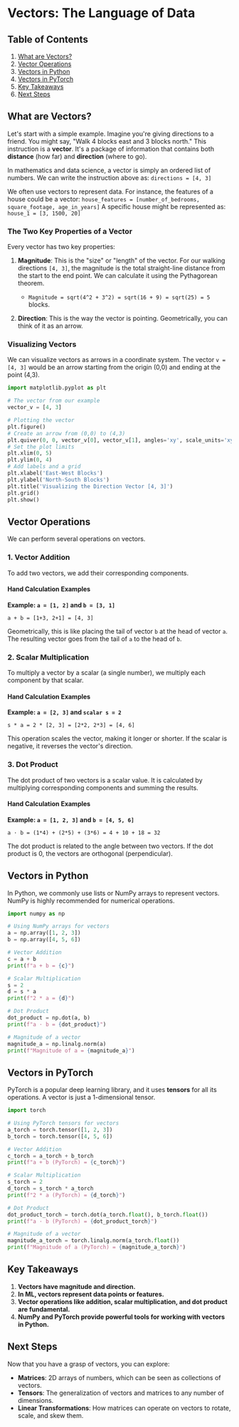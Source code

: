 # Vectors: The Language of Data

## Table of Contents
1. [What are Vectors?](#what-are-vectors)
2. [Vector Operations](#vector-operations)
3. [Vectors in Python](#vectors-in-python)
4. [Vectors in PyTorch](#vectors-in-pytorch)
5. [Key Takeaways](#key-takeaways)
6. [Next Steps](#next-steps)

## What are Vectors?

Let's start with a simple example. Imagine you're giving directions to a friend. You might say, "Walk 4 blocks east and 3 blocks north." This instruction is a **vector**. It's a package of information that contains both **distance** (how far) and **direction** (where to go).

In mathematics and data science, a vector is simply an ordered list of numbers. We can write the instruction above as:
`directions = [4, 3]`

We often use vectors to represent data. For instance, the features of a house could be a vector:
`house_features = [number_of_bedrooms, square_footage, age_in_years]`
A specific house might be represented as:
`house_1 = [3, 1500, 20]`

### The Two Key Properties of a Vector

Every vector has two key properties:

1.  **Magnitude**: This is the "size" or "length" of the vector. For our walking directions `[4, 3]`, the magnitude is the total straight-line distance from the start to the end point. We can calculate it using the Pythagorean theorem.
    - `Magnitude = sqrt(4^2 + 3^2) = sqrt(16 + 9) = sqrt(25) = 5` blocks.

2.  **Direction**: This is the way the vector is pointing. Geometrically, you can think of it as an arrow.

### Visualizing Vectors

We can visualize vectors as arrows in a coordinate system. The vector `v = [4, 3]` would be an arrow starting from the origin (0,0) and ending at the point (4,3).

```python
import matplotlib.pyplot as plt

# The vector from our example
vector_v = [4, 3]

# Plotting the vector
plt.figure()
# Create an arrow from (0,0) to (4,3)
plt.quiver(0, 0, vector_v[0], vector_v[1], angles='xy', scale_units='xy', scale=1, color='r')
# Set the plot limits
plt.xlim(0, 5)
plt.ylim(0, 4)
# Add labels and a grid
plt.xlabel('East-West Blocks')
plt.ylabel('North-South Blocks')
plt.title('Visualizing the Direction Vector [4, 3]')
plt.grid()
plt.show()
```

## Vector Operations

We can perform several operations on vectors.

### 1. Vector Addition

To add two vectors, we add their corresponding components.

#### Hand Calculation Examples

**Example: `a = [1, 2]` and `b = [3, 1]`**

`a + b = [1+3, 2+1] = [4, 3]`

Geometrically, this is like placing the tail of vector `b` at the head of vector `a`. The resulting vector goes from the tail of `a` to the head of `b`.

### 2. Scalar Multiplication

To multiply a vector by a scalar (a single number), we multiply each component by that scalar.

#### Hand Calculation Examples

**Example: `a = [2, 3]` and `scalar s = 2`**

`s * a = 2 * [2, 3] = [2*2, 2*3] = [4, 6]`

This operation scales the vector, making it longer or shorter. If the scalar is negative, it reverses the vector's direction.

### 3. Dot Product

The dot product of two vectors is a scalar value. It is calculated by multiplying corresponding components and summing the results.

#### Hand Calculation Examples

**Example: `a = [1, 2, 3]` and `b = [4, 5, 6]`**

`a · b = (1*4) + (2*5) + (3*6) = 4 + 10 + 18 = 32`

The dot product is related to the angle between two vectors. If the dot product is 0, the vectors are orthogonal (perpendicular).

## Vectors in Python

In Python, we commonly use lists or NumPy arrays to represent vectors. NumPy is highly recommended for numerical operations.

```python
import numpy as np

# Using NumPy arrays for vectors
a = np.array([1, 2, 3])
b = np.array([4, 5, 6])

# Vector Addition
c = a + b
print(f"a + b = {c}")

# Scalar Multiplication
s = 2
d = s * a
print(f"2 * a = {d}")

# Dot Product
dot_product = np.dot(a, b)
print(f"a · b = {dot_product}")

# Magnitude of a vector
magnitude_a = np.linalg.norm(a)
print(f"Magnitude of a = {magnitude_a}")
```

## Vectors in PyTorch

PyTorch is a popular deep learning library, and it uses **tensors** for all its operations. A vector is just a 1-dimensional tensor.

```python
import torch

# Using PyTorch tensors for vectors
a_torch = torch.tensor([1, 2, 3])
b_torch = torch.tensor([4, 5, 6])

# Vector Addition
c_torch = a_torch + b_torch
print(f"a + b (PyTorch) = {c_torch}")

# Scalar Multiplication
s_torch = 2
d_torch = s_torch * a_torch
print(f"2 * a (PyTorch) = {d_torch}")

# Dot Product
dot_product_torch = torch.dot(a_torch.float(), b_torch.float())
print(f"a · b (PyTorch) = {dot_product_torch}")

# Magnitude of a vector
magnitude_a_torch = torch.linalg.norm(a_torch.float())
print(f"Magnitude of a (PyTorch) = {magnitude_a_torch}")
```

## Key Takeaways

1.  **Vectors have magnitude and direction.**
2.  **In ML, vectors represent data points or features.**
3.  **Vector operations like addition, scalar multiplication, and dot product are fundamental.**
4.  **NumPy and PyTorch provide powerful tools for working with vectors in Python.**

## Next Steps

Now that you have a grasp of vectors, you can explore:
- **Matrices**: 2D arrays of numbers, which can be seen as collections of vectors.
- **Tensors**: The generalization of vectors and matrices to any number of dimensions.
- **Linear Transformations**: How matrices can operate on vectors to rotate, scale, and skew them.
